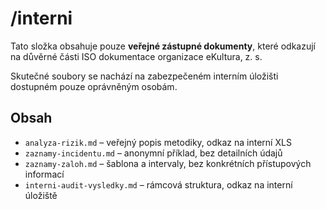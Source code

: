 # /interni

Tato složka obsahuje pouze **veřejné zástupné dokumenty**, které odkazují na důvěrné části ISO dokumentace organizace eKultura, z. s.

Skutečné soubory se nachází na zabezpečeném interním úložišti dostupném pouze oprávněným osobám.

## Obsah

- `analyza-rizik.md` – veřejný popis metodiky, odkaz na interní XLS
- `zaznamy-incidentu.md` – anonymní příklad, bez detailních údajů
- `zaznamy-zaloh.md` – šablona a intervaly, bez konkrétních přístupových informací
- `interni-audit-vysledky.md` – rámcová struktura, odkaz na interní úložiště
